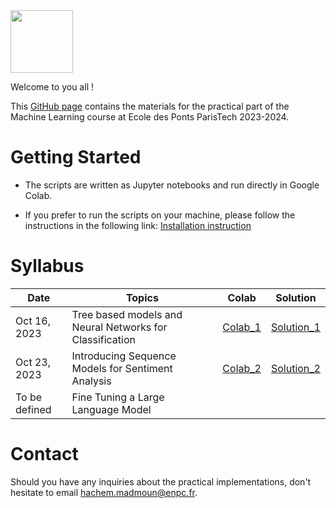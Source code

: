 <img src="https://drive.google.com/uc?export=view&id=1jDOkFA7VOsduPl47UH-1lCBFE6eF-VNn" height="100"/>

Welcome to you all !

This [GitHub page](https://hm-ai.github.io/ml-enpc/) contains the materials for the practical part of the Machine Learning course at Ecole des Ponts ParisTech 2023-2024.


# Getting Started
* The scripts are written as Jupyter notebooks and run directly in Google Colab.

* If you prefer to run the scripts on your machine, please follow the instructions in the following link: [Installation instruction](https://colab.research.google.com/drive/1GtAF3kuPGDhxRYacLVUMm5S8f1uBA_oM?usp=sharing)


# Syllabus

| Date          | Topics                                                   | Colab                                                                                                   | Solution                                                                                             | 
|---------------|----------------------------------------------------------|---------------------------------------------------------------------------------------------------------|------------------------------------------------------------------------------------------------------|
| Oct 16, 2023  | Tree based models and Neural Networks for Classification | [Colab_1](https://colab.research.google.com/drive/1raV0Rj4LL8EwNS_Xpg7ky-p3FZA8nk3X?usp=sharing)        | [Solution_1](https://colab.research.google.com/drive/1MqqjUjStZIblRWS3r7U7SbNIuhVD1i9y?usp=sharing)  | 
| Oct 23, 2023  | Introducing Sequence Models for Sentiment Analysis       | [Colab_2](https://colab.research.google.com/drive/1NBEPCGofJFyyUNPPCHJ0pf3XYUocO7fD?usp=sharing)        | [Solution_2](https://colab.research.google.com/drive/1Ouyd3rvA_stZS2u_DqYiaCaB_VqCsGRc?usp=sharing)  | 
| To be defined | Fine Tuning a Large Language Model                       |                                                                                                         |                                                                                                      | 

# Contact
Should you have any inquiries about the practical implementations, don't hesitate to email hachem.madmoun@enpc.fr.